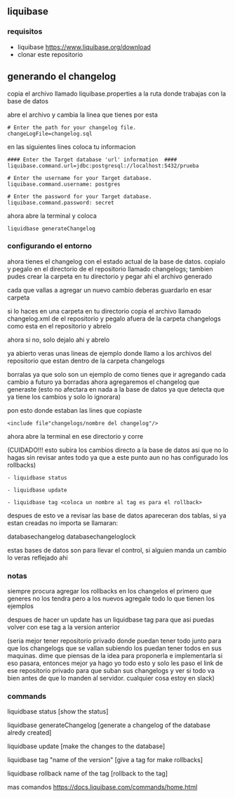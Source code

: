 ## liquibase

### requisitos

- liquibase https://www.liquibase.org/download
- clonar este repositorio

## generando el changelog

 copia el archivo llamado liquibase.properties a la ruta donde trabajas con la base de datos

abre el archivo y cambia la linea que tienes por esta  
```
# Enter the path for your changelog file.
changeLogFile=changelog.sql

```
en las siguientes lines coloca tu informacion
```
#### Enter the Target database 'url' information  ####
liquibase.command.url=jdbc:postgresql://localhost:5432/prueba

# Enter the username for your Target database.
liquibase.command.username: postgres

# Enter the password for your Target database.
liquibase.command.password: secret

```

ahora abre la terminal y coloca 

 ```
 liquidbase generateChangelog
 ```
### configurando el entorno 

ahora tienes el changelog con el estado actual de la base de datos. copialo y pegalo en el directorio de el repositorio llamado changelogs; tambien pudes crear la carpeta en tu directorio y pegar ahi el archivo generado

cada que vallas a agregar un nuevo cambio deberas guardarlo en esar carpeta  

si lo haces en una carpeta en tu directorio copia el archivo llamado changelog.xml de el repositorio y pegalo afuera de la carpeta changelogs como esta en el repositorio y abrelo

ahora si no, solo dejalo ahi y abrelo

ya abierto veras unas lineas de ejemplo donde llamo a los archivos del repositorio que estan dentro de la carpeta changelogs

borralas ya que solo son un ejemplo de como tienes que ir agregando cada cambio a futuro
ya borradas ahora agregaremos el changelog que generaste (esto no afectara en nada a la base de datos ya que detecta que ya tiene los cambios y solo lo ignorara)

pon esto donde estaban las lines que copiaste 
```
<include file"changelogs/nombre del changelog"/>
```

ahora abre la terminal en ese directorio y corre

(CUIDADO!!! esto subira los cambios directo a la base de datos asi que no lo hagas sin revisar antes todo ya que a este punto aun no has configurado los rollbacks)

```
- liquidbase status 

- liquidbase update 

- liquidbase tag <coloca un nombre al tag es para el rollback>
```

despues de esto ve a revisar las base de datos apareceran dos tablas, si ya estan creadas no importa 
se llamaran:

databasechangelog
databasechangeloglock

estas bases de datos son para llevar el control, si alguien manda un cambio lo veras reflejado ahi 

### notas

siempre procura agregar los rollbacks en los changelos el primero que generes no los tendra pero a los nuevos agregale todo lo que tienen los ejemplos 

despues de hacer un update has un liquidbase tag <nomrbe del tag> para que asi puedas volver con ese tag a la version anterior 

(seria mejor tener repositorio privado donde puedan tener todo junto para que los changelogs que se vallan subiendo los puedan tener todos en sus maquinas. dime que piensas de la idea para proponerla e implementarla si eso pasara, entonces mejor ya hago yo todo esto y solo les paso el link de ese repositorio privado para que suban sus changelogs y ver si todo va bien antes de que lo manden al servidor. cualquier cosa estoy en slack)

### commands

liquidbase status       [show the status]

liquidbase generateChangelog    [generate a changelog of the database alredy created]

liquidbase update   [make the changes to the database]

liquidbase tag "name of the version"        [give a tag for make rollbacks]

liquidbase rollback name of the tag     [rollback to the tag]

mas comandos https://docs.liquibase.com/commands/home.html
